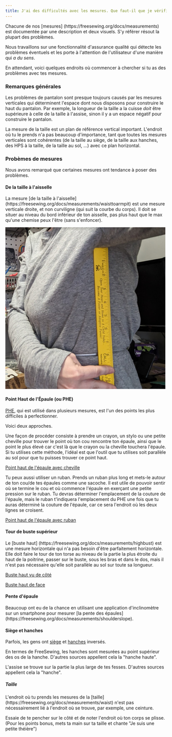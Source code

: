 ```yaml
---
title: J'ai des difficultés avec les mesures. Que faut-il que je vérifie?
---
```


Chacune de nos [mesures] (https\://freesewing.org/docs/measurements) est documentée par une description et deux visuels. S'y référer résout la plupart des problèmes.

Nous travaillons sur une fonctionnalité d'assurance qualité qui détecte les problèmes éventuels et les porte à l'attention de l'utilisateur d'une manière qui _a du sens_.

En attendant, voici quelques endroits où commencer à chercher si tu as des problèmes avec tes mesures.

### Remarques générales

Les problèmes de pantalon sont presque toujours causés par les mesures verticales qui déterminent l'espace dont nous disposons pour construire le haut du pantalon. Par exemple, la longueur de la taille a la cuisse _doit_ être supérieure à celle de la taille à l'assise, sinon il y a un espace négatif pour construire le pantalon.

La mesure de la taille est un plan de référence vertical important. L'endroit où tu le prends n'a pas beaucoup d'importance, tant que toutes les mesures verticales sont cohérentes (de la taille au siège, de la taille aux hanches, des HPS à la taille, de la taille au sol, ...) avec ce plan horizontal.

### Probèmes de mesures

Nous avons remarqué que certaines mesures ont tendance à poser des problèmes.

#### De la taille à l'aisselle

La mesure [de la taille à l'aisselle] (https\://freesewing.org/docs/measurements/waisttoarmpit) est une mesure verticale droite, et non curviligne (qui suit la courbe du corps). Il doit se situer au niveau du bord inférieur de ton aisselle, pas plus haut que le max qu'une chemise peux l'être (sans s'enfoncer).

![De la taille à l'aisselle](waisttoarmpit.jpg)

#### Point Haut de l'Épaule (ou PHE)

[PHE](https://freesewing.org/docs/sewing/hps), qui est utilisé dans plusieurs mesures, est l'un des points les plus difficiles à perfectionner.

Voici deux approches.

Une façon de procéder consiste à prendre un crayon, un stylo ou une petite cheville pour trouver le point où ton cou rencontre ton épaule, ainsi que le point le plus élevé car c'est là que le crayon ou la cheville touchera l'épaule. Si tu utilises cette méthode, l'idéal est que l'outil que tu utilises soit parallèle au sol pour que tu puisses trouver ce point haut.

[Point haut de l'épaule avec cheville](hps2.jpg)

Tu peux aussi utiliser un ruban. Prends un ruban plus long et mets-le autour de ton cou/de tes épaules comme une sacoche. Il est utile de pouvoir sentir où se termine le cou et où commence l'épaule en exerçant une petite pression sur le ruban. Tu devras déterminer l'emplacement de la couture de l'épaule, mais le ruban t'indiquera l'emplacement du PHE une fois que tu auras déterminé la couture de l'épaule, car ce sera l'endroit où les deux lignes se croisent.

[Point haut de l'épaule avec ruban](hps2.jpg)

#### Tour de buste supérieur

Le [buste haut] (https\://freesewing.org/docs/measurements/highbust) est une mesure horizontale qui n'a pas besoin d'être parfaitement horizontale. Elle doit faire le tour de ton torse au niveau de la partie la plus étroite du haut de la poitrine, passer sur le buste, sous les bras et dans le dos, mais il n'est pas nécessaire qu'elle soit parallèle au sol sur toute sa longueur.

[Buste haut vu de côté](highbust.jpg)

[Buste haut de face](highbust2.jpg)

#### Pente d'épaule

Beaucoup ont eu de la chance en utilisant une application d'inclinomètre sur un smartphone pour mesurer [la pente des épaules] (https\://freesewing.org/docs/measurements/shoulderslope).

#### Siège et hanches

Parfois, les gens ont [siège](https://freesewing.org/docs/measurements/seat) et [hanches](https://freesewing.org/docs/measurements/hips) inversés.

En termes de FreeSewing, les hanches sont mesurées au point supérieur des os de la hanche. D'autres sources appellent cela la "hanche haute".

L'assise se trouve sur la partie la plus large de tes fesses. D'autres sources appellent cela la "hanche".

##### Taille

L'endroit où tu prends les mesures de la [taille] (https\://freesewing.org/docs/measurements/waist) n'est pas nécessairement lié à l'endroit où se trouve, par exemple, une ceinture.

Essaie de te pencher sur le côté et de noter l'endroit où ton corps se plisse. (Pour les points bonus, mets ta main sur ta taille et chante "Je suis une petite théière")

